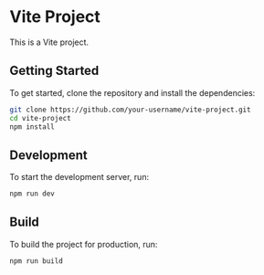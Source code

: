 # Vite Project

This is a Vite project.

## Getting Started

To get started, clone the repository and install the dependencies:

```bash
git clone https://github.com/your-username/vite-project.git
cd vite-project
npm install
```

## Development

To start the development server, run:

```bash
npm run dev
```

## Build

To build the project for production, run:

```bash
npm run build
```
